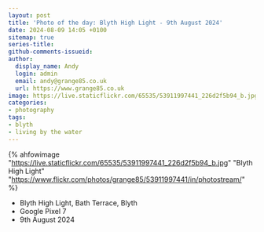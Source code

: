 ```yaml
---
layout: post
title: 'Photo of the day: Blyth High Light - 9th August 2024'
date: 2024-08-09 14:05 +0100
sitemap: true
series-title:
github-comments-issueid:
author:
  display_name: Andy
  login: admin
  email: andy@grange85.co.uk
  url: https://www.grange85.co.uk
image: https://live.staticflickr.com/65535/53911997441_226d2f5b94_b.jpg
categories:
- photography
tags:
- blyth
- living by the water
---
```

{% ahfowimage "https://live.staticflickr.com/65535/53911997441_226d2f5b94_b.jpg" "Blyth High Light" "https://www.flickr.com/photos/grange85/53911997441/in/photostream/" %}

- Blyth High Light, Bath Terrace, Blyth
- Google Pixel 7
- 9th August 2024

